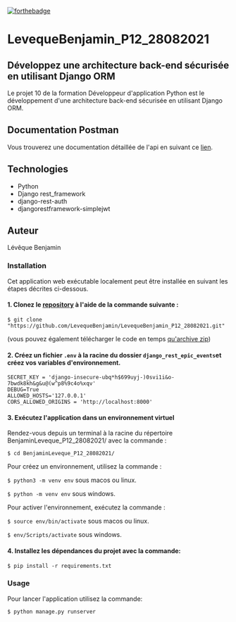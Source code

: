 [![forthebadge](https://forthebadge.com/images/badges/made-with-python.svg)](https://forthebadge.com)

# LevequeBenjamin_P12_28082021

## Développez une architecture back-end sécurisée en utilisant Django ORM

Le projet 10 de la formation Développeur d'application Python est le développement d'une architecture back-end sécurisée
en utilisant Django ORM.

## Documentation Postman

Vous trouverez une documentation détaillée de l'api en suivant ce [lien](https://documenter.getpostman.com/view/14483216/U16gPnFv).

## Technologies
- Python
- Django rest_framework
- django-rest-auth
- djangorestframework-simplejwt

## Auteur
Lévêque Benjamin

### Installation

Cet application web exécutable localement peut être installée en suivant les étapes décrites ci-dessous.

#### 1. Clonez le [repository](https://github.com/LevequeBenjamin/LevequeBenjamin_P12_28082021.git) à l'aide de la commande suivante :

```
$ git clone "https://github.com/LevequeBenjamin/LevequeBenjamin_P12_28082021.git"
``` 
(vous pouvez également télécharger le code en temps
[qu'archive zip](https://github.com/LevequeBenjamin/LevequeBenjamin_P12_28082021/archive/refs/heads/master.zip))

#### 2. Créez un fichier `.env` à la racine du dossier `django_rest_epic_events`et créez vos variables d'environnement.

```
SECRET_KEY = 'django-insecure-ubq*h$699uyj-)0svi1i&o-7bwdk8kh&g&u@(w^p8%9c4o%xqv'
DEBUG=True
ALLOWED_HOSTS='127.0.0.1'
CORS_ALLOWED_ORIGINS = 'http://localhost:8000'
```

#### 3. Exécutez l'application dans un environnement virtuel

Rendez-vous depuis un terminal à la racine du répertoire BenjaminLeveque_P12_28082021/ avec la commande :
```
$ cd BenjaminLeveque_P12_28082021/
```

Pour créez un environnement, utilisez la commande :

`$ python3 -m venv env` sous macos ou linux.

`$ python -m venv env` sous windows.

Pour activer l'environnement, exécutez la commande :

`$ source env/bin/activate` sous macos ou linux.

`$ env/Scripts/activate` sous windows.

#### 4. Installez les dépendances du projet avec la commande:
```
$ pip install -r requirements.txt
```

### Usage

Pour lancer l'application utilisez la commande:

```
$ python manage.py runserver
```
